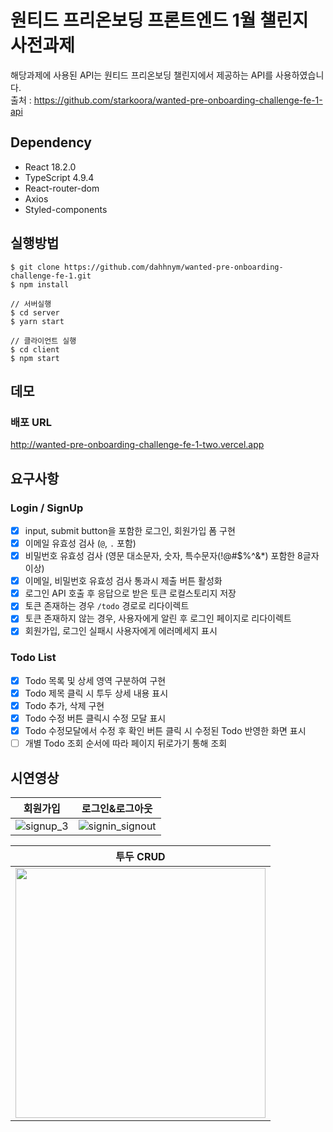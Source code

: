 # 원티드 프리온보딩 프론트엔드 1월 챌린지 사전과제

해당과제에 사용된 API는 원티드 프리온보딩 챌린지에서 제공하는 API를 사용하였습니다. <br>
출처 : https://github.com/starkoora/wanted-pre-onboarding-challenge-fe-1-api

## Dependency

- React 18.2.0
- TypeScript 4.9.4
- React-router-dom
- Axios
- Styled-components

## 실행방법

```
$ git clone https://github.com/dahhnym/wanted-pre-onboarding-challenge-fe-1.git
$ npm install

// 서버실행
$ cd server
$ yarn start

// 클라이언트 실행
$ cd client
$ npm start
```

## 데모

### 배포 URL

http://wanted-pre-onboarding-challenge-fe-1-two.vercel.app

## 요구사항

### Login / SignUp

- [x] input, submit button을 포함한 로그인, 회원가입 폼 구현
- [x] 이메일 유효성 검사 (`@`, `.` 포함)
- [x] 비밀번호 유효성 검사 (영문 대소문자, 숫자, 특수문자(!@#$%^&\*) 포함한 8글자 이상)
- [x] 이메일, 비밀번호 유효성 검사 통과시 제출 버튼 활성화
- [x] 로그인 API 호출 후 응답으로 받은 토큰 로컬스토리지 저장
- [x] 토큰 존재하는 경우 `/todo` 경로로 리다이렉트
- [x] 토큰 존재하지 않는 경우, 사용자에게 알린 후 로그인 페이지로 리다이렉트
- [x] 회원가입, 로그인 실패시 사용자에게 에러메세지 표시

### Todo List

- [x] Todo 목록 및 상세 영역 구분하여 구현
- [x] Todo 제목 클릭 시 투두 상세 내용 표시
- [x] Todo 추가, 삭제 구현
- [x] Todo 수정 버튼 클릭시 수정 모달 표시
- [x] Todo 수정모달에서 수정 후 확인 버튼 클릭 시 수정된 Todo 반영한 화면 표시
- [ ] 개별 Todo 조회 순서에 따라 페이지 뒤로가기 통해 조회

## 시연영상

|                                                      회원가입                                                      |                                                     로그인&로그아웃                                                      |
| :----------------------------------------------------------------------------------------------------------------: | :----------------------------------------------------------------------------------------------------------------------: |
| ![signup_3](https://user-images.githubusercontent.com/74545780/211207693-b409e66e-69c3-4ffd-bdd6-a85003144ef3.gif) | ![signin_signout](https://user-images.githubusercontent.com/74545780/211207130-9a7f3138-573c-4aef-b1e5-6b52a3aa162f.gif) |

|                                                             투두 CRUD                                                             |
| :-------------------------------------------------------------------------------------------------------------------------------: |
| <img src="https://user-images.githubusercontent.com/74545780/211207132-e4429a1a-52b6-4a77-a5b0-f5e311c1399a.gif" width="400px" /> |
